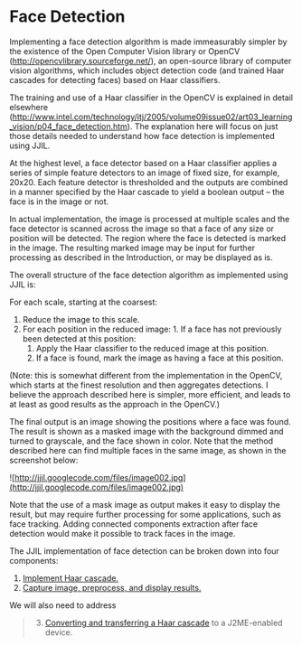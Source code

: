 # Face Detection #

Implementing a face detection algorithm is made immeasurably simpler by the existence of the Open Computer Vision library or OpenCV (http://opencvlibrary.sourceforge.net/), an open-source library of computer vision algorithms, which includes object detection code (and trained Haar cascades for detecting faces) based on Haar classifiers.

The training and use of a Haar classifier in the OpenCV is explained in detail elsewhere (http://www.intel.com/technology/itj/2005/volume09issue02/art03_learning_vision/p04_face_detection.htm). The explanation here will focus on just those details needed to understand how face detection is implemented using JJIL.

At the highest level, a face detector based on a Haar classifier applies a series of simple feature detectors to an image of fixed size, for example, 20x20. Each feature detector is thresholded and the outputs are combined in a manner specified by the Haar cascade to yield a boolean output – the face is in the image or not.

In actual implementation, the image is processed at multiple scales and the face detector is scanned across the image so that a face of any size or position will be detected. The region where the face is detected is marked in the image. The resulting marked image may be input for further processing as described in the Introduction, or may be displayed as is.

The overall structure of the face detection algorithm as implemented using JJIL is:

For each scale, starting at the coarsest:
  1. Reduce the image to this scale.
  1. For each position in the reduced image:
    1. If a face has not previously been detected at this position:
      1. Apply the Haar classifier to the reduced image at this position.
      1. If a face is found, mark the image as having a face at this position.

(Note: this is somewhat different from the implementation in the OpenCV, which starts at the finest resolution and then aggregates detections. I believe the approach described here is simpler, more efficient, and leads to at least as good results as the approach in the OpenCV.)

The final output is an image showing the positions where a face was found. The result is shown as a masked image with the background dimmed and turned to grayscale, and the face shown in color. Note that the method described here can find multiple faces in the same image, as shown in the screenshot below:

![http://jjil.googlecode.com/files/image002.jpg](http://jjil.googlecode.com/files/image002.jpg)

Note that the use of a mask image as output makes it easy to display the result, but may require further processing for some applications, such as face tracking. Adding connected components extraction after face detection would make it possible to track faces in the image.

The JJIL implementation of face detection can be broken down into four components:

  1. [Implement Haar cascade.](ImplementingHaarCascade.md)
  1. [Capture image, preprocess, and display results.](CaptureToDisplay.md)

We will also need to address

> 3. [Converting and transferring a Haar cascade](ConvertingHaarCascade.md) to a J2ME-enabled device.